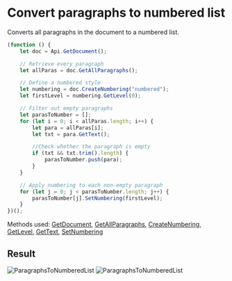 # Convert paragraphs to numbered list

Converts all paragraphs in the document to a numbered list.

```ts
(function () {
    let doc = Api.GetDocument();

    // Retrieve every paragraph
    let allParas = doc.GetAllParagraphs();

    // Define a numbered style
    let numbering = doc.CreateNumbering("numbered");
    let firstLevel = numbering.GetLevel(0);

    // Filter out empty paragraphs
    let parasToNumber = [];
    for (let i = 0; i < allParas.length; i++) {
        let para = allParas[i];
        let txt = para.GetText();

        //Check whether the paragraph is empty
        if (txt && txt.trim().length) {
            parasToNumber.push(para);
        }
    }

    // Apply numbering to each non-empty paragraph
    for (let j = 0; j < parasToNumber.length; j++) {
        parasToNumber[j].SetNumbering(firstLevel);
    }
})();
```

Methods used: [GetDocument](/docs/office-api/usage-api/text-document-api/Api/Methods/GetDocument.md), [GetAllParagraphs](/docs/office-api/usage-api/text-document-api/ApiDocument/Methods/GetAllParagraphs.md), [CreateNumbering](/docs/office-api/usage-api/text-document-api/ApiDocument/Methods/CreateNumbering.md), [GetLevel](/docs/office-api/usage-api/text-document-api/ApiNumbering/Methods/GetLevel.md), [GetText](/docs/office-api/usage-api/text-document-api/ApiParagraph/Methods/GetText.md), [SetNumbering](/docs/office-api/usage-api/text-document-api/ApiParagraph/Methods/SetNumbering.md)

## Result

![ParagraphsToNumberedList](/assets/images/plugins/convert-parapgraphs-to-numbered-list.png#gh-light-mode-only)
![ParagraphsToNumberedList](/assets/images/plugins/convert-parapgraphs-to-numbered-list.dark.png#gh-dark-mode-only)
